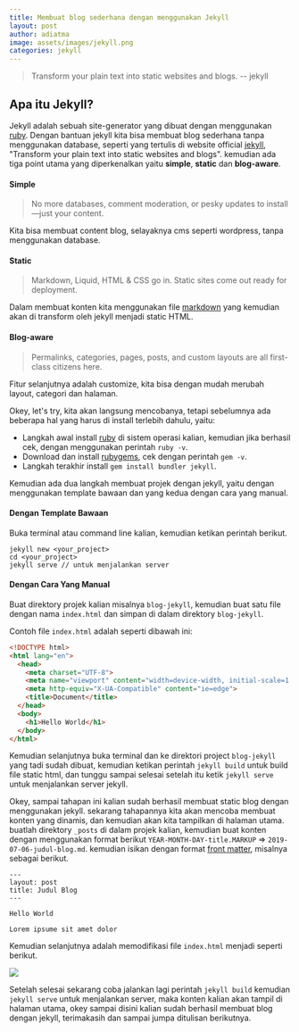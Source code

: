 ```yaml
---
title: Membuat blog sederhana dengan menggunakan Jekyll
layout: post
author: adiatma
image: assets/images/jekyll.png
categories: jekyll
---
```


> Transform your plain text into static websites and blogs.
-- jekyll

## Apa itu Jekyll?

Jekyll adalah sebuah site-generator yang dibuat dengan menggunakan [ruby](https://www.ruby-lang.org/id/). Dengan bantuan jekyll kita bisa membuat blog sederhana tanpa menggunakan database, seperti yang tertulis di website official [jekyll](https://jekyllrb.com/), "Transform your plain text into static websites and blogs". kemudian ada tiga point utama yang diperkenalkan yaitu **simple**, **static** dan **blog-aware**.

#### Simple

> No more databases, comment moderation, or pesky updates to install—just your content.

Kita bisa membuat content blog, selayaknya cms seperti wordpress, tanpa menggunakan database.

#### Static

> Markdown, Liquid, HTML & CSS go in. Static sites come out ready for deployment.

Dalam membuat konten kita menggunakan file [markdown](https://id.wikipedia.org/wiki/Markdown) yang kemudian akan di transform oleh jekyll menjadi static HTML.

#### Blog-aware

> Permalinks, categories, pages, posts, and custom layouts are all first-class citizens here.

Fitur selanjutnya adalah customize, kita bisa dengan mudah merubah layout, categori dan halaman.

Okey, let's try, kita akan langsung mencobanya, tetapi sebelumnya ada beberapa hal yang harus di install terlebih dahulu, yaitu:

+ Langkah awal install [ruby](https://www.ruby-lang.org/id/documentation/installation/) di sistem operasi kalian, kemudian jika berhasil cek, dengan menggunakan perintah `ruby -v`.
+ Download dan install [rubygems](https://rubygems.org/pages/download), cek dengan perintah `gem -v`.
+ Langkah terakhir install `gem install bundler jekyll`.

Kemudian ada dua langkah membuat projek dengan jekyll, yaitu dengan menggunakan template bawaan dan yang kedua dengan cara yang manual.

#### Dengan Template Bawaan

Buka terminal atau command line kalian, kemudian ketikan perintah berikut.

```
jekyll new <your_project>
cd <your_project>
jekyll serve // untuk menjalankan server
```

#### Dengan Cara Yang Manual

Buat direktory projek kalian misalnya `blog-jekyll`, kemudian buat satu file dengan nama `index.html` dan simpan di dalam direktory `blog-jekyll`.

Contoh file `index.html` adalah seperti dibawah ini:

```html
<!DOCTYPE html>
<html lang="en">
  <head>
    <meta charset="UTF-8">
    <meta name="viewport" content="width=device-width, initial-scale=1.0">
    <meta http-equiv="X-UA-Compatible" content="ie=edge">
    <title>Document</title>
  </head>
  <body>
    <h1>Hello World</h1>
  </body>
</html>
```

Kemudian selanjutnya buka terminal dan ke direktori project `blog-jekyll` yang tadi sudah dibuat, kemudian ketikan perintah `jekyll build` untuk build file static html, dan tunggu sampai selesai setelah itu ketik `jekyll serve` untuk menjalankan server jekyll.

Okey, sampai tahapan ini kalian sudah berhasil membuat static blog dengan menggunakan jekyll. sekarang tahapannya kita akan mencoba membuat konten yang dinamis, dan kemudian akan kita tampilkan di halaman utama. buatlah direktory `_posts` di dalam projek kalian, kemudian buat konten dengan menggunakan format berikut `YEAR-MONTH-DAY-title.MARKUP` => `2019-07-06-judul-blog.md`. kemudian isikan dengan format [front matter](https://jekyllrb.com/docs/front-matter/), misalnya sebagai berikut.

```
---
layout: post
title: Judul Blog
---

Hello World

Lorem ipsume sit amet dolor
```

Kemudian selanjutnya adalah memodifikasi file `index.html` menjadi seperti berikut.

<img src="{{ site.baseurl }}/assets/images/code-html.png">

Setelah selesai sekarang coba jalankan lagi perintah `jekyll build` kemudian `jekyll serve` untuk menjalankan server, maka konten kalian akan tampil di halaman utama, okey sampai disini kalian sudah berhasil membuat blog dengan jekyll, terimakasih dan sampai jumpa ditulisan berikutnya.